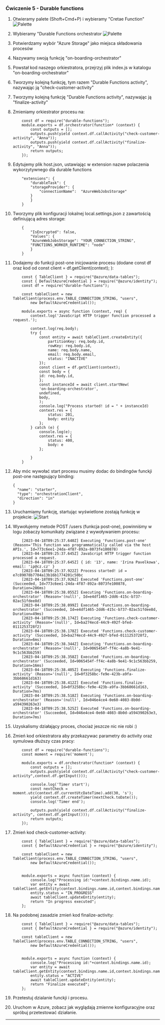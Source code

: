 ### Ćwiczenie 5 - Durable functions

1. Otwieramy palete (Shoft+Cmd+P) i wybieramy "Cretae Function"
   ![Palette](images/functions/ex5/create-function.png)
2. Wybieramy "Durable Functions orchestrator
   ![Palette](images/functions/ex5/choose-function-type.png)
3. Potwierdzamy wybór "Azure Storage" jako miejsca składowania procesów
4. Nazywamy swoją funkcję "on-boarding-orchestrator"
5. Powstał kod naszego orkiestratora, przejrzyj plik index.js w katalogu "on-boarding-orchestrator"
6. Tworzymy kolejną funkcję, tym razem "Durable Functions activity", nazywając ją "check-customer-activity"
7. Tworzymy kolejną funkcję "Durable Functions activity", nazywając ją "finalize-activity"
8. Zmieniamy orkiestrator procesu na:
   ```
       const df = require("durable-functions");
       module.exports = df.orchestrator(function* (context) {
           const outputs = [];
           outputs.push(yield context.df.callActivity("check-customer-activity", "Anna"));
           outputs.push(yield context.df.callActivity("finalize-activity", "Anna"));
           return outputs;
       });
   ```
9. Edytujemy plik host.json, ustawiając w extension nazwe polaczenia wykorzytywnego dla durable functions
    ```
        "extensions": {
            "durableTask": {
            "storageProvider": {
                "connectionName":  "AzureWebJobsStorage"
            }
            }
        }
    ```
10. Tworzymy plik konfiguracji lokalnej local.settings.json z zawartością definiującą adres storage:
    ```
        {
            "IsEncrypted": false,
            "Values": {
            "AzureWebJobsStorage": "YOUR_CONNECTION_STRING",
            "FUNCTIONS_WORKER_RUNTIME": "node"
            }
        }
    ```
11. Dodajemy do funkcji post-one inicjowanie procesu (dodane const df oraz kod od const client = df.getClient(context); ):
    ```
        const { TableClient } = require("@azure/data-tables");
        const { DefaultAzureCredential } = require("@azure/identity");
        const df = require("durable-functions");

        const tableClient = new TableClient(process.env.TABLE_CONNECTION_STRING, "users",
            new DefaultAzureCredential());

        module.exports = async function (context, req) {
            context.log('JavaScript HTTP trigger function processed a request.');

            context.log(req.body);
            try {
                const entity = await tableClient.createEntity({
                    partitionKey: req.body.id,
                    rowKey: req.body.id,
                    name: req.body.name,
                    email: req.body.email,
                    status: "INACTIVE"
                });
                const client = df.getClient(context);
                const body = {
                id: req.body.id,
                };
                const instanceId = await client.startNew(
                'on-boarding-orchestrator',
                undefined,
                body,
                );
                console.log("Process started! id = " + instanceId)
                context.res = {
                    status: 201,
                    body: entity
                };
            } catch (e) {
                console.log(e);
                context.res = {
                    status: 400,
                    body: e
                };

            }
        }
    ```
12. Aby móc wywołać start procesu musimy dodac do bindingów funckji post-one następujący binding:
    ```
    {
      "name": "starter",
      "type": "orchestrationClient",
      "direction": "in"
    }
    ```
13. Uruchamiamy funkcję, startując wyświetlone zostają funkcję w projekcie:
     ![Start](images/functions/ex5/function-started.png)

16. Wywołujemy metode POST /users (funkcja post-one), powinniśmy w logu zobaczy komunikaty związane z wywoływaniem procesu:
    ```
        [2023-04-18T09:25:37.640Z] Executing 'Functions.post-one' (Reason='This function was programmatically called via the host APIs.', Id=773c6ee1-24da-4f87-892a-8073fe100878)
        [2023-04-18T09:25:37.645Z] JavaScript HTTP trigger function processed a request.
        [2023-04-18T09:25:37.645Z] { id: '13', name: 'Irina Pavelkowa', email: 'ip@cz.cz' }
        [2023-04-18T09:25:37.922Z] Process started! id = e7c89078b7704a13b16b1774201c50bc
        [2023-04-18T09:25:37.926Z] Executed 'Functions.post-one' (Succeeded, Id=773c6ee1-24da-4f87-892a-8073fe100878, Duration=286ms)
        [2023-04-18T09:25:38.055Z] Executing 'Functions.on-boarding-orchestrator' (Reason='(null)', Id=e4df1465-2dd6-415c-b737-02ac51fdee8d)
        [2023-04-18T09:25:38.099Z] Executed 'Functions.on-boarding-orchestrator' (Succeeded, Id=e4df1465-2dd6-415c-b737-02ac51fdee8d, Duration=49ms)
        [2023-04-18T09:25:38.174Z] Executing 'Functions.check-customer-activity' (Reason='(null)', Id=ba274ecd-44c9-492f-bfed-0111253728f2)
        [2023-04-18T09:25:38.178Z] Executed 'Functions.check-customer-activity' (Succeeded, Id=ba274ecd-44c9-492f-bfed-0111253728f2, Duration=6ms)
        [2023-04-18T09:25:38.344Z] Executing 'Functions.on-boarding-orchestrator' (Reason='(null)', Id=9065454f-ff4c-4a8b-9e41-9c1c563bb259)
        [2023-04-18T09:25:38.358Z] Executed 'Functions.on-boarding-orchestrator' (Succeeded, Id=9065454f-ff4c-4a8b-9e41-9c1c563bb259, Duration=16ms)
        [2023-04-18T09:25:38.405Z] Executing 'Functions.finalize-activity' (Reason='(null)', Id=0f3258bc-fe9e-423b-a9fa-3bb68661d163)
        [2023-04-18T09:25:38.412Z] Executed 'Functions.finalize-activity' (Succeeded, Id=0f3258bc-fe9e-423b-a9fa-3bb68661d163, Duration=7ms)
        [2023-04-18T09:25:38.518Z] Executing 'Functions.on-boarding-orchestrator' (Reason='(null)', Id=046e4ce4-0e60-4083-8b0d-a594390263e3)
        [2023-04-18T09:25:38.525Z] Executed 'Functions.on-boarding-orchestrator' (Succeeded, Id=046e4ce4-0e60-4083-8b0d-a594390263e3, Duration=7ms)
    ```
17. Uzyskalismy działający proces, chociaż jeszcze nic nie robi :)
18. Zmień kod orkiestratora aby przekazywac parametry do activity oraz symulowa dłuższy czas pracy:
    ```
        const df = require("durable-functions");
        const moment = require('moment');

        module.exports = df.orchestrator(function* (context) {
            const outputs = [];
            outputs.push(yield context.df.callActivity("check-customer-activity",context.df.getInput()));
            
            console.log('Timer start');
            const nextCheck = moment.utc(context.df.currentUtcDateTime).add(30, 's');
            yield context.df.createTimer(nextCheck.toDate());
            console.log('Timer end');
            
            outputs.push(yield context.df.callActivity("finalize-activity", context.df.getInput()));
            return outputs;
        });
    ```

19. Zmień kod check-customer-activity:
    ```
        const { TableClient } = require("@azure/data-tables");
        const { DefaultAzureCredential } = require("@azure/identity");

        const tableClient = new TableClient(process.env.TABLE_CONNECTION_STRING, "users",
            new DefaultAzureCredential());


        module.exports = async function (context) {
            console.log("Processing id:"+context.bindings.name.id);
            var entity = await tableClient.getEntity(context.bindings.name.id,context.bindings.name.id);
            entity.status = "IN_PROGRESS"
            await tableClient.updateEntity(entity);
            return "In progress executed";
        };
    ```
20. Na podobnej zasadzie zmień kod finalize-activity:
    ```
        const { TableClient } = require("@azure/data-tables");
        const { DefaultAzureCredential } = require("@azure/identity");

        const tableClient = new TableClient(process.env.TABLE_CONNECTION_STRING, "users",
            new DefaultAzureCredential());


        module.exports = async function (context) {
            console.log("Processing id:"+context.bindings.name.id);
            var entity = await tableClient.getEntity(context.bindings.name.id,context.bindings.name.id);
            entity.status = "ACTIVE"
            await tableClient.updateEntity(entity);
            return "Finalize executed";
        };
    ```

21. Przetestuj dzialanie funckji i procesu.
22. Uruchom w Azure, zobacz jak wyglądają zmienne konfiguracyjne oraz spróbuj przetestować działanie.


---
